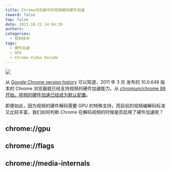 ```yaml
---
title: Chrome浏览器中的视频解码硬件加速
reward: false
top: false
date: 2021-10-22 14:04:29
authors:
categories:
  - 视频技术
tags:
  - 硬件加速
  - GPU
  - Chrome Video Decode
---
```


![](1.png)

从 [Google Chrome version history](https://en.wikipedia.org/wiki/Google_Chrome_version_history) 可以知道，2011 年 3 月 发布的 10.0.648 版本的 Chrome 浏览器就已经支持视频的硬件加速能力。从 [chromium/chrome 88 开始，视频的硬件加速已经成为默认配置](https://www.reddit.com/r/linux/comments/l112mr/hardware_video_acceleration_now_available_in/)。

即便如此，因为视频的硬件解码需要 GPU 的特殊支持，而目前的视频编解码标准又比较丰富，我们如何判断 Chrome 在解码视频的时候是否启用了硬件加速呢？
<!--more-->

## chrome://gpu

## chrome://flags

## chrome://media-internals